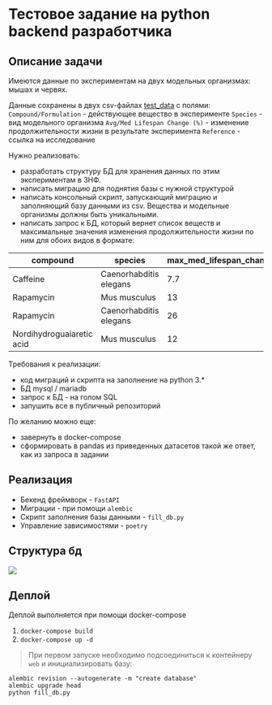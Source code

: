 # Тестовое задание на python backend разработчика

## Описание задачи

Имеются данные по экспериментам на двух модельных организмах: мышах и червях.

Данные сохранены в двух csv-файлах [test_data](https://drive.google.com/drive/folders/16PVqwOGgErci0LPDZOMrHz9z1nAisaGW) с полями:
`Compound/Formulation` - действующее вещество в эксперименте
`Species` - вид модельного организма
`Avg/Med Lifespan Change (%)` - изменение продолжительности жизни в результате эксперимента
`Reference` - ссылка на исследование

Нужно реализовать:
* разработать структуру БД для хранения данных по этим экспериментам в 3НФ.
* написать миграцию для поднятия базы с нужной структурой
* написать консольный скрипт, запускающий миграцию и заполняющий базу данными из csv. Вещества и модельные организмы должны быть уникальными.
* написать запрос к БД, который вернет список веществ и максимальные значения изменения продолжительности жизни по ним для обоих видов в формате:


| compound | species | max_med_lifespan_change |
| ----------- | ----------- | ----------- |
| Caffeine | Caenorhabditis elegans | 7.7 |
| Rapamycin | Mus musculus | 13 |
| Rapamycin | Caenorhabditis elegans | 26 |
| Nordihydroguaiaretic acid | Mus musculus | 12 |


Требования к реализации:
* код миграций и скрипта на заполнение на python 3.*
* БД mysql / mariadb
* запрос к БД - на голом SQL
* запушить все в публичный репозиторий

По желанию можно еще:
* завернуть в docker-compose
* сформировать в pandas из приведенных датасетов такой же ответ, как из запроса в задании

## Реализация

* Бекенд фреймворк - `FastAPI`
* Миграции - при помощи `alembic`
* Скрипт заполнения базы данными - `fill_db.py`
* Управление зависимостями - `poetry`

## Структура бд

![](https://i.ibb.co/zfqHGZH/db-diagram.png)

## Деплой
Деплой выполняется при помощи docker-compose

1. `docker-compose build`
2. `docker-compose up -d`

> При первом запуске необходимо подсоединиться к контейнеру `web` и инициализировать базу:
```
alembic revision --autogenerate -m "create database"
alembic upgrade head
python fill_db.py
```
